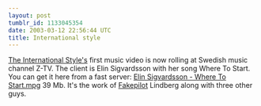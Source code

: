 ```yaml
---
layout: post
tumblr_id: 1133045354
date: 2003-03-12 22:56:44 UTC
title: International style
---
```


<a href="http://www.theinternationalstyle.com/" target="_blank">The International Style's</a> first music video is now rolling at Swedish music channel Z-TV. The client is Elin Sigvardsson with her song Where To Start. You can get it here from a fast server: <a href="http://212.37.105.37/inc/r/u/Elin_Sigvardsson_-_Where_To_Start.mpg">Elin Sigvardsson - Where To Start.mpg</a> 39 Mb. It's the work of <a href="http://www.fakepilot.com/" target="_blank">Fakepilot</a> Lindberg along with three other guys.
